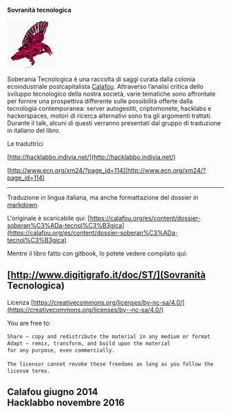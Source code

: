 
**Sovranità tecnologica**

![logo sobtech](../logo.png)

Soberanía Tecnologica è una raccolta di saggi curata dalla colonia ecoindustriale postcapitalista [Calafou](https://calafou.org/es). Attraverso l’analisi critica dello sviluppo tecnologico della nostra società, varie tematiche sono affrontate per fornire una prospettiva differente sulle possibilità offerte dalla tecnologia contemporanea: server autogestiti, criptomonete, hacklabs e hackerspaces, motori di ricerca alternativi sono tra gli argomenti trattati. Durante il talk, alcuni di questi verranno presentati dal gruppo di traduzione in italiano del libro.


Le traduttrici

[http://hacklabbo.indivia.net/](http://hacklabbo.indivia.net/)

[http://www.ecn.org/xm24/?page_id=114](http://www.ecn.org/xm24/?page_id=114)

---

Traduzione in lingua italiana, ma anche formattazione del dossier in [markdown](https://it.wikipedia.org/wiki/Markdown).

L'originale è scaricabile qui: [https://calafou.org/es/content/dossier-soberan%C3%ADa-tecnol%C3%B3gica](https://calafou.org/es/content/dossier-soberan%C3%ADa-tecnol%C3%B3gica) 

Mentre il libro fatto con gitbook, lo potete vedere compilato qui: 

[http://www.digitigrafo.it/doc/ST/](Sovranità Tecnologica)
---

Licenza
[https://creativecommons.org/licenses/by-nc-sa/4.0/](https://creativecommons.org/licenses/by--nc-sa/4.0/)

You are free to:

    Share — copy and redistribute the material in any medium or format
    Adapt — remix, transform, and build upon the material
    for any purpose, even commercially.

    The licensor cannot revoke these freedoms as long as you follow the license terms.

Calafou giugno 2014 <br/>
Hacklabbo novembre 2016 
---



